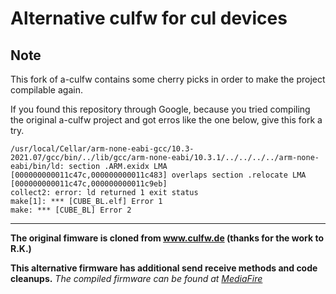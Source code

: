 # Alternative culfw for cul devices

## Note

This fork of a-culfw contains some cherry picks in order to make the project compilable again.

If you found this repository through Google, because you tried compiling the original a-culfw project and got erros like the one below, give this fork a try.

```
/usr/local/Cellar/arm-none-eabi-gcc/10.3-2021.07/gcc/bin/../lib/gcc/arm-none-eabi/10.3.1/../../../../arm-none-eabi/bin/ld: section .ARM.exidx LMA [000000000011c47c,000000000011c483] overlaps section .relocate LMA [000000000011c47c,000000000011c9eb]
collect2: error: ld returned 1 exit status
make[1]: *** [CUBE_BL.elf] Error 1
make: *** [CUBE_BL] Error 2
```
___
**The original fimware is cloned from www.culfw.de (thanks for the work to R.K.)**

**This alternative firmware has additional send receive methods and code cleanups.**
_The compiled firmware can be found at [MediaFire](https://www.mediafire.com/folder/iuf7lue8r578c/a-culfw)_
